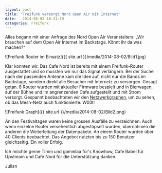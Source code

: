 ```yaml
---
layout: post
title: "Freifunk versorgt Nord Open Air mit Internet"
date:   2014-08-02 16:31:19
categories: Freifunk
---
```

Alles begann mit einer Anfrage des Nord Open Air Veranstalters: 
„Wir brauchen auf dem Open Air Internet im Backstage. Könnt ihr da was machen?“

![Freifunk Router im Einsatz]({{ site.url }}/media/2014-08-02/Bild1.jpg)

Klar konnten wir. Das Cafe Nord ist bereits mit einem Freifunk-Router ausgestattet und so mussten wir nur das Signal verlängern. Bei der Suche nach der passenden Antenne kam die Idee auf, nicht nur die Bands im Backstage, sondern direkt alle Besucher mit Internetz zu versorgen. Gesagt getan. 8 Router wurden mit aktueller Firmware bespielt und in Bierwagen, auf der Bühne und im angrenzenden Cafe aufgestellt und mit Strom versorgt. Gespannt beobachteten wir den [Netzwerkgraphen](http://map.freifunk-ruhrgebiet.de/), um zu sehen, ob das Mesh-Netz auch funktionierte. W00t!

![Freifunk Graph]({{ site.url }}/media/2014-08-02/Bild2.png)
 
An den Festivaltagen waren keine grossen Ausfälle zu verzeichnen. Auch wenn einzelne Router versehentlich abgestöpselt wurden, übernahmen die anderen die Weiterleitung der Datenpakete. An einem Router wurden über 40 Clients beobachtet. Das Angebot nutzten bis zu 150 Benutzer gleichzeitig. Ein voller Erfolg.

Ich möchte gerne Timm und gammlaa für's Knowhow, Cafe Babel für Upstream und Cafe Nord für die Unterstützung danken.

Julian
